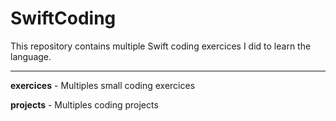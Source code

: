 # SwiftCoding
This repository contains multiple Swift coding exercices I did to learn the language.

---

<strong>exercices</strong> - Multiples small coding exercices

<strong>projects</strong> - Multiples coding projects
